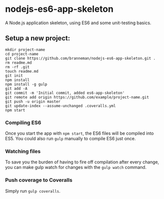 # nodejs-es6-app-skeleton

A Node.js application skeleton, using ES6 and some unit-testing basics.

## Setup a new project:

```
mkdir project-name
cd project-name
git clone https://github.com/branneman/nodejs-es6-app-skeleton.git .
rm readme.md
rm -rf .git
touch readme.md
git init
npm install
npm install -g gulp
git add -A
git commit -m 'Initial commit, added es6-app-skeleton'
git remote add origin https://github.com/example/project-name.git
git push -u origin master
git update-index --assume-unchanged .coveralls.yml
npm start
```

### Compiling ES6
Once you start the app with `npm start`, the ES6 files will be compiled into ES5. You could also run `gulp` manually to
compile ES6 just once.

### Watching files
To save you the burden of having to fire off compilation after every change, you can make gulp watch for changes with the
`gulp watch` command.

### Push coverage to Coveralls
Simply run `gulp coveralls`.

